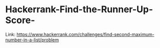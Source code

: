 # Hackerrank-Find-the-Runner-Up-Score-
Link: https://www.hackerrank.com/challenges/find-second-maximum-number-in-a-list/problem
